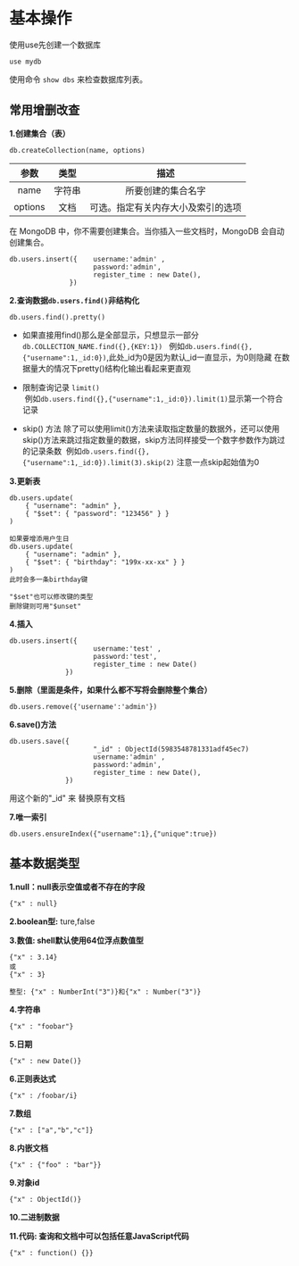# 基本操作

使用use先创建一个数据库
```
use mydb
```
使用命令 ` show dbs ` 来检查数据库列表。

## 常用增删改查
__1.创建集合（表）__      
```
db.createCollection(name, options)
```
| 参数 | 类型 | 描述 |      
| :------: |:-----: |:-----: |     
| name | 字符串 | 所要创建的集合名字 |    
|options |文档 |	可选。指定有关内存大小及索引的选项 |   

在 MongoDB 中，你不需要创建集合。当你插入一些文档时，MongoDB 会自动创建集合。

```
db.users.insert({    username:'admin' ,
                     password:'admin',
                     register_time : new Date(),
               })
```

__2.查询数据` db.users.find() `非结构化__       
```
db.users.find().pretty()
```
* 如果直接用find()那么是全部显示，只想显示一部分` db.COLLECTION_NAME.find({},{KEY:1}) `        
  例如` db.users.find({},{"username":1,_id:0}) `,此处_id为0是因为默认_id一直显示，为0则隐藏
  在数据量大的情况下pretty()结构化输出看起来更直观

* 限制查询记录 ` limit() `   
  例如` db.users.find({},{"username":1,_id:0}).limit(1) `显示第一个符合记录     
* skip() 方法 
  除了可以使用limit()方法来读取指定数量的数据外，还可以使用skip()方法来跳过指定数量的数据，skip方法同样接受一个数字参数作为跳过的记录条数
  例如` db.users.find({},{"username":1,_id:0}).limit(3).skip(2) ` 注意一点skip起始值为0
  
__3.更新表__       

```
db.users.update(
    { "username": "admin" },
    { "$set": { "password": "123456" } }
)

如果要增添用户生日
db.users.update(
    { "username": "admin" },
    { "$set": { "birthday": "199x-xx-xx" } }
)
此时会多一条birthday键

"$set"也可以修改键的类型
删除键则可用"$unset"
```

__4.插入__       
```
db.users.insert({
                     username:'test' ,
                     password:'test',
                     register_time : new Date()
              })
 ```
 
 __5.删除（里面是条件，如果什么都不写将会删除整个集合）__       
 ```
db.users.remove({'username':'admin'})
```

__6.save()方法__       
``` 
db.users.save({
                     "_id" : ObjectId(5983548781331adf45ec7)
                     username:'admin' ,
                     password:'admin',
                     register_time : new Date(),
              })
```
用这个新的"_id" 来 替换原有文档

__7.唯一索引__     
```	
db.users.ensureIndex({"username":1},{"unique":true})
```



## 基本数据类型
__1.null：null表示空值或者不存在的字段__    
```
{"x" : null}
```
__2.boolean型:__    ture,false

__3.数值: shell默认使用64位浮点数值型__  
```
{"x" : 3.14}
或
{"x" : 3}

整型: {"x" : NumberInt("3")}和{"x" : Number("3")}
```

__4.字符串__     
```
{"x" : "foobar"}
```

__5.日期__   
```
{"x" : new Date()}
```

__6.正则表达式__   
```
{"x" : /foobar/i}
```

__7.数组__    
```
{"x" : ["a","b","c"]}
```

__8.内嵌文档__   
```
{"x" : {"foo" : "bar"}}
```

__9.对象id__    
```
{"x" : ObjectId()}
```

__10.二进制数据__  

__11.代码: 查询和文档中可以包括任意JavaScript代码__  
```
{"x" : function() {}}
```
